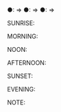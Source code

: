 <!--TARGET:DAWN → SUNRISE → MORNING → NOON → AFTERNOON → SUNSET → EVENING → NIGHT → @20200621 → ??? ⇒ 
TODO:@20200622 → ??? → @20200623 → ??? → @20200625 → ??? → @20200628 → ??? → @20200706 → ??? → @20200722 → ??? → 
mutt -s 12491-25Sun20-20200621.md melo.dachor@gmail.com < $dbg/12491-25Sun20-20200621.md -->
●: ⇒ 
●: ⇒ 
●: ⇒ 

SUNRISE:

MORNING:

NOON:

AFTERNOON:

SUNSET:

EVENING:

NOTE:
